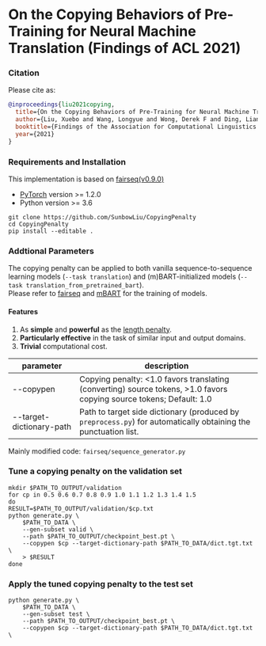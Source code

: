 # On the Copying Behaviors of Pre-Training for Neural Machine Translation (Findings of ACL 2021)

### Citation

Please cite as:

```bibtex
@inproceedings{liu2021copying,
  title={On the Copying Behaviors of Pre-Training for Neural Machine Translation},
  author={Liu, Xuebo and Wang, Longyue and Wong, Derek F and Ding, Liang and Chao, Lidia S and Shi, Shuming and Tu, Zhaopeng},
  booktitle={Findings of the Association for Computational Linguistics: ACL 2021},
  year={2021}
}
```


### Requirements and Installation
This implementation is based on [fairseq(v0.9.0)](https://github.com/pytorch/fairseq/tree/v0.9.0/fairseq)

* [PyTorch](http://pytorch.org/) version >= 1.2.0
* Python version >= 3.6

```
git clone https://github.com/SunbowLiu/CopyingPenalty
cd CopyingPenalty
pip install --editable .
```

### Addtional Parameters
The copying penalty can be applied to both vanilla sequence-to-sequence learning models (`--task translation`) and (m)BART-initialized models (`--task translation_from_pretrained_bart`).  
Please refer to [fairseq](https://github.com/pytorch/fairseq/tree/master/examples/translation) and [mBART](https://github.com/pytorch/fairseq/tree/master/examples/mbart) for the training of models.

#### Features
1. As **simple** and **powerful** as the [length penalty](https://arxiv.org/abs/1609.08144).
2. **Particularly effective** in the task of similar input and output domains.
3. **Trivial** computational cost.

| parameter | description |
|---        |---          |
| --copypen | Copying penalty: <1.0 favors translating (converting) source tokens, >1.0 favors copying source tokens; Default: 1.0 |
| --target-dictionary-path | Path to target side dictionary (produced by `preprocess.py`) for automatically obtaining the punctuation list. |

Mainly modified code: `fairseq/sequence_generator.py`

### Tune a copying penalty on the validation set
```
mkdir $PATH_TO_OUTPUT/validation
for cp in 0.5 0.6 0.7 0.8 0.9 1.0 1.1 1.2 1.3 1.4 1.5
do
RESULT=$PATH_TO_OUTPUT/validation/$cp.txt
python generate.py \
    $PATH_TO_DATA \
    --gen-subset valid \
    --path $PATH_TO_OUTPUT/checkpoint_best.pt \
    --copypen $cp --target-dictionary-path $PATH_TO_DATA/dict.tgt.txt \
    > $RESULT
done
```

### Apply the tuned copying penalty to the test set
```
python generate.py \
    $PATH_TO_DATA \
    --gen-subset test \
    --path $PATH_TO_OUTPUT/checkpoint_best.pt \
    --copypen $cp --target-dictionary-path $PATH_TO_DATA/dict.tgt.txt \
```







